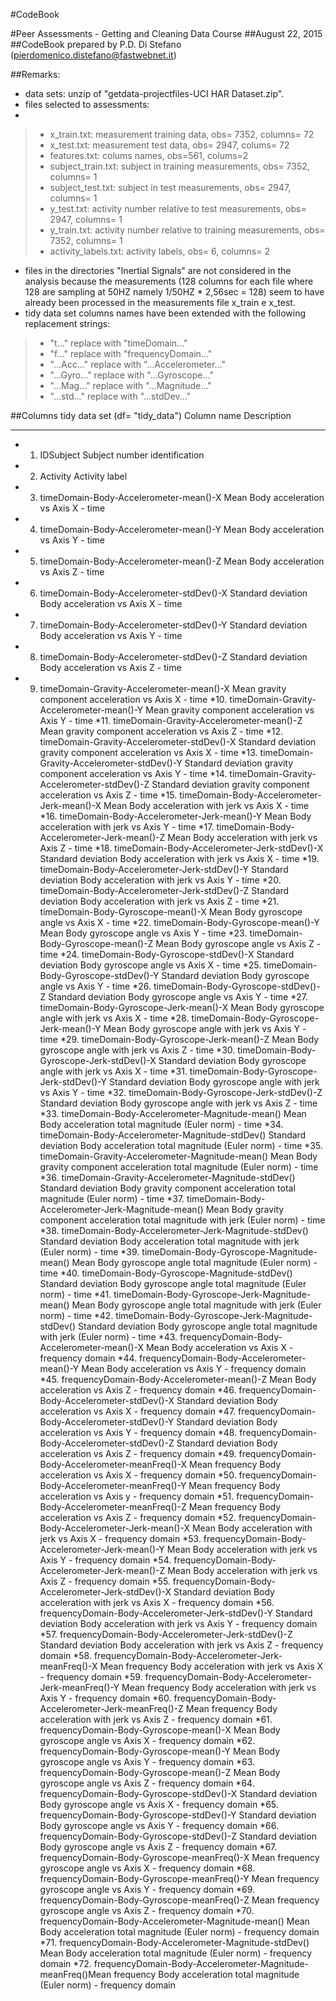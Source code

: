 #CodeBook

#Peer Assessments - Getting and Cleaning Data Course
##August 22, 2015
##CodeBook prepared by P.D. Di Stefano (pierdomenico.distefano@fastwebnet.it)

##Remarks:
* data sets: unzip of "getdata-projectfiles-UCI HAR Dataset.zip".
* files selected to assessments:
* 
>* x_train.txt:  measurement training data, obs= 7352, columns= 72            
>* x_test.txt:  measurement test data, obs= 2947, colums= 72             
>* features.txt:  colums names, obs=561, colums=2         
>* subject_train.txt:  subject in training measurements, obs= 7352, columns= 1      
>* subject_test.txt:  subject in test measurements, obs= 2947, columns= 1      
>* y_test.txt:  activity number relative to test measurements, obs= 2947, columns= 1            
>* y_train.txt:  activity number relative to training measurements, obs= 7352, columns= 1          
>* activity_labels.txt: activity labels, obs= 6, columns= 2

* files in the directories "Inertial Signals" are not considered in the analysis because
the measurements (128 columns for each file where 128 are sampling at 50HZ 
 namely 1/50HZ * 2,56sec = 128) seem to have already been processed in the measurements file x_train e x_test.
* tidy data set columns names have been extended with the following replacement strings:

>* "t..."       replace with  "timeDomain..." 
>* "f..."       replace with  "frequencyDomain..."
>* "...Acc..."  replace with  "...Accelerometer..."  
>* "...Gyro..." replace with  "...Gyroscope..."
>* "...Mag..."  replace with  "...Magnitude..."
>* "...std..."  replace with  "...stdDev..."       
 
##Columns tidy data set (df= "tidy_data")
Column name                                                 Description
-----------                                                 -----------
* 1. IDSubject                                              Subject number identification                          
* 2. Activity                                               Activity label
* 3. timeDomain-Body-Accelerometer-mean()-X                 Mean Body acceleration vs Axis X - time
* 4. timeDomain-Body-Accelerometer-mean()-Y                 Mean Body acceleration vs Axis Y - time
* 5. timeDomain-Body-Accelerometer-mean()-Z                 Mean Body acceleration vs Axis Z - time
* 6. timeDomain-Body-Accelerometer-stdDev()-X               Standard deviation Body acceleration vs Axis X - time
* 7. timeDomain-Body-Accelerometer-stdDev()-Y               Standard deviation Body acceleration vs Axis Y - time
* 8. timeDomain-Body-Accelerometer-stdDev()-Z               Standard deviation Body acceleration vs Axis Z - time
* 9. timeDomain-Gravity-Accelerometer-mean()-X              Mean gravity component acceleration vs Axis X - time
*10. timeDomain-Gravity-Accelerometer-mean()-Y              Mean gravity component acceleration vs Axis Y - time
*11. timeDomain-Gravity-Accelerometer-mean()-Z              Mean gravity component acceleration vs Axis Z - time
*12. timeDomain-Gravity-Accelerometer-stdDev()-X            Standard deviation gravity component acceleration vs Axis X - time
*13. timeDomain-Gravity-Accelerometer-stdDev()-Y            Standard deviation gravity component acceleration vs Axis Y - time
*14. timeDomain-Gravity-Accelerometer-stdDev()-Z            Standard deviation gravity component acceleration vs Axis Z - time
*15. timeDomain-Body-Accelerometer-Jerk-mean()-X            Mean Body acceleration with jerk vs Axis X - time
*16. timeDomain-Body-Accelerometer-Jerk-mean()-Y            Mean Body acceleration with jerk vs Axis Y - time
*17. timeDomain-Body-Accelerometer-Jerk-mean()-Z            Mean Body acceleration with jerk vs Axis Z - time
*18. timeDomain-Body-Accelerometer-Jerk-stdDev()-X          Standard deviation Body acceleration with jerk vs Axis X - time
*19. timeDomain-Body-Accelerometer-Jerk-stdDev()-Y          Standard deviation Body acceleration with jerk vs Axis Y - time
*20. timeDomain-Body-Accelerometer-Jerk-stdDev()-Z          Standard deviation Body acceleration with jerk vs Axis Z - time
*21. timeDomain-Body-Gyroscope-mean()-X                     Mean Body gyroscope angle vs Axis X - time
*22. timeDomain-Body-Gyroscope-mean()-Y                     Mean Body gyroscope angle vs Axis Y - time
*23. timeDomain-Body-Gyroscope-mean()-Z                     Mean Body gyroscope angle vs Axis Z - time
*24. timeDomain-Body-Gyroscope-stdDev()-X                   Standard deviation Body gyroscope angle vs Axis X - time
*25. timeDomain-Body-Gyroscope-stdDev()-Y                   Standard deviation Body gyroscope angle vs Axis Y - time
*26. timeDomain-Body-Gyroscope-stdDev()-Z                   Standard deviation Body gyroscope angle vs Axis Y - time
*27. timeDomain-Body-Gyroscope-Jerk-mean()-X                Mean Body gyroscope angle with jerk vs Axis X - time
*28. timeDomain-Body-Gyroscope-Jerk-mean()-Y                Mean Body gyroscope angle with jerk vs Axis Y - time
*29. timeDomain-Body-Gyroscope-Jerk-mean()-Z                Mean Body gyroscope angle with jerk vs Axis Z - time
*30. timeDomain-Body-Gyroscope-Jerk-stdDev()-X              Standard deviation Body gyroscope angle with jerk vs Axis X - time
*31. timeDomain-Body-Gyroscope-Jerk-stdDev()-Y              Standard deviation Body gyroscope angle with jerk vs Axis Y - time
*32. timeDomain-Body-Gyroscope-Jerk-stdDev()-Z              Standard deviation Body gyroscope angle with jerk vs Axis Z - time
*33. timeDomain-Body-Accelerometer-Magnitude-mean()         Mean Body acceleration total magnitude (Euler norm)  - time
*34. timeDomain-Body-Accelerometer-Magnitude-stdDev()       Standard deviation Body acceleration total magnitude (Euler norm)  - time
*35. timeDomain-Gravity-Accelerometer-Magnitude-mean()      Mean Body gravity component acceleration total magnitude (Euler norm)  - time
*36. timeDomain-Gravity-Accelerometer-Magnitude-stdDev()    Standard deviation Body gravity component acceleration total magnitude (Euler norm)  - time
*37. timeDomain-Body-Accelerometer-Jerk-Magnitude-mean()    Mean Body gravity component acceleration total magnitude with jerk (Euler norm)  - time
*38. timeDomain-Body-Accelerometer-Jerk-Magnitude-stdDev()  Standard deviation Body acceleration total magnitude with jerk (Euler norm)  - time 
*39. timeDomain-Body-Gyroscope-Magnitude-mean()             Mean Body gyroscope angle total magnitude (Euler norm)  - time
*40. timeDomain-Body-Gyroscope-Magnitude-stdDev()           Standard deviation Body gyroscope angle total magnitude (Euler norm)  - time
*41. timeDomain-Body-Gyroscope-Jerk-Magnitude-mean()        Mean Body gyroscope angle total magnitude with jerk (Euler norm)  - time
*42. timeDomain-Body-Gyroscope-Jerk-Magnitude-stdDev()      Standard deviation Body gyroscope angle total magnitude with jerk (Euler norm)  - time
*43. frequencyDomain-Body-Accelerometer-mean()-X            Mean Body acceleration vs Axis X - frequency domain
*44. frequencyDomain-Body-Accelerometer-mean()-Y            Mean Body acceleration vs Axis Y - frequency domain
*45. frequencyDomain-Body-Accelerometer-mean()-Z            Mean Body acceleration vs Axis Z - frequency domain
*46. frequencyDomain-Body-Accelerometer-stdDev()-X          Standard deviation Body acceleration vs Axis X - frequency domain
*47. frequencyDomain-Body-Accelerometer-stdDev()-Y          Standard deviation Body acceleration vs Axis Y - frequency domain
*48. frequencyDomain-Body-Accelerometer-stdDev()-Z          Standard deviation Body acceleration vs Axis Z - frequency domain
*49. frequencyDomain-Body-Accelerometer-meanFreq()-X        Mean frequency Body acceleration vs Axis X - frequency domain
*50. frequencyDomain-Body-Accelerometer-meanFreq()-Y        Mean frequency Body acceleration vs Axis y - frequency domain
*51. frequencyDomain-Body-Accelerometer-meanFreq()-Z        Mean frequency Body acceleration vs Axis Z - frequency domain
*52. frequencyDomain-Body-Accelerometer-Jerk-mean()-X       Mean Body acceleration with jerk vs Axis X - frequency domain
*53. frequencyDomain-Body-Accelerometer-Jerk-mean()-Y       Mean Body acceleration with jerk vs Axis Y - frequency domain
*54. frequencyDomain-Body-Accelerometer-Jerk-mean()-Z       Mean Body acceleration with jerk vs Axis Z - frequency domain
*55. frequencyDomain-Body-Accelerometer-Jerk-stdDev()-X     Standard deviation Body acceleration with jerk vs Axis X - frequency domain
*56. frequencyDomain-Body-Accelerometer-Jerk-stdDev()-Y     Standard deviation Body acceleration with jerk vs Axis Y - frequency domain
*57. frequencyDomain-Body-Accelerometer-Jerk-stdDev()-Z     Standard deviation Body acceleration with jerk vs Axis Z - frequency domain
*58. frequencyDomain-Body-Accelerometer-Jerk-meanFreq()-X   Mean frequency Body acceleration with jerk vs Axis X - frequency domain
*59. frequencyDomain-Body-Accelerometer-Jerk-meanFreq()-Y   Mean frequency Body acceleration with jerk vs Axis Y - frequency domain
*60. frequencyDomain-Body-Accelerometer-Jerk-meanFreq()-Z   Mean frequency Body acceleration with jerk vs Axis Z - frequency domain
*61. frequencyDomain-Body-Gyroscope-mean()-X                Mean Body gyroscope angle vs Axis X - frequency domain
*62. frequencyDomain-Body-Gyroscope-mean()-Y                Mean Body gyroscope angle vs Axis Y - frequency domain
*63. frequencyDomain-Body-Gyroscope-mean()-Z                Mean Body gyroscope angle vs Axis Z - frequency domain
*64. frequencyDomain-Body-Gyroscope-stdDev()-X              Standard deviation Body gyroscope angle vs Axis X - frequency domain
*65. frequencyDomain-Body-Gyroscope-stdDev()-Y              Standard deviation Body gyroscope angle vs Axis Y - frequency domain
*66. frequencyDomain-Body-Gyroscope-stdDev()-Z              Standard deviation Body gyroscope angle vs Axis Z - frequency domain
*67. frequencyDomain-Body-Gyroscope-meanFreq()-X            Mean frequency gyroscope angle vs Axis X - frequency domain
*68. frequencyDomain-Body-Gyroscope-meanFreq()-Y            Mean frequency gyroscope angle vs Axis Y - frequency domain
*69. frequencyDomain-Body-Gyroscope-meanFreq()-Z            Mean frequency gyroscope angle vs Axis Z - frequency domain
*70. frequencyDomain-Body-Accelerometer-Magnitude-mean()    Mean Body acceleration total magnitude (Euler norm)  - frequency domain
*71. frequencyDomain-Body-Accelerometer-Magnitude-stdDev()  Mean Body acceleration total magnitude (Euler norm)  - frequency domain
*72. frequencyDomain-Body-Accelerometer-Magnitude-meanFreq()Mean frequency Body acceleration total magnitude (Euler norm)  - frequency domain